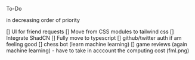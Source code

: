 To-Do

in decreasing order of priority

[] UI for friend requests
[] Move from CSS modules to tailwind css
[] Integrate ShadCN
[] Fully move to typescript
[] github/twitter auth if am feeling good
[] chess bot (learn machine learning)
[] game reviews (again machine learning) - have to take in acccount the computing cost (fml.png)

